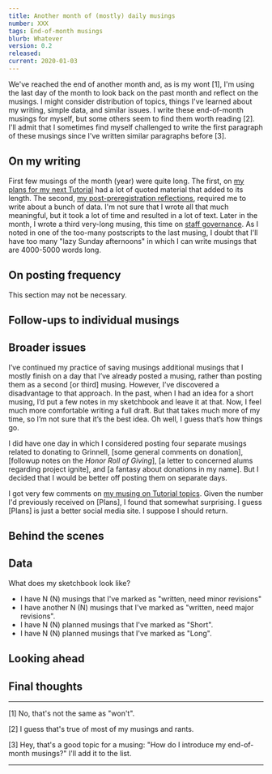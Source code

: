 ```yaml
---
title: Another month of (mostly) daily musings
number: XXX
tags: End-of-month musings
blurb: Whatever
version: 0.2
released: 
current: 2020-01-03
---
```

We've reached the end of another month and, as is my wont [1], I'm
using the last day of the month to look back on the past month and
reflect on the musings.  I might consider distribution of topics,
things I've learned about my writing, simple data, and similar
issues.  I write these end-of-month musings for myself, but some
others seem to find them worth reading [2].  I'll admit that I
sometimes find myself challenged to write the first paragraph of
these musings since I've written similar paragraphs before [3].

On my writing
-------------

First few musings of the month (year) were quite long.  The first,
on [my plans for my next Tutorial](next-tutorial-2020-01-01) had a
lot of quoted material that added to its length.  The second, [my
post-preregistration reflections](post-prereg-2020S), required me
to write about a bunch of data.  I'm not sure that I wrote all that
much meaningful, but it took a lot of time and resulted in a lot
of text.  Later in the month, I wrote a third very-long musing,
this time on [staff governance](governance-tenure-2020-01-19).  As
I noted in one of the too-many postscripts to the last musing,
I doubt that I'll have too many "lazy Sunday afternoons" in which
I can write musings that are 4000-5000 words long.

On posting frequency
--------------------

This section may not be necessary.

Follow-ups to individual musings
--------------------------------

Broader issues 
--------------

I’ve continued my practice of saving musings additional musings
that I mostly finish on a day that I’ve already posted a musing,
rather than posting them as a second [or third] musing.  However,
I’ve discovered a disadvantage to that approach. In the past, when
I had an idea for a short musing, I’d put a few notes in my sketchbook
and leave it at that.  Now, I feel much more comfortable writing a
full draft.  But that takes much more of my time, so I’m not sure
that it’s the best idea. Oh well, I guess that’s how things go.

I did have one day in which I considered posting four separate
musings related to donating to Grinnell, [some general comments on
donation], [followup notes on the _Honor Roll of Giving_], [a letter
to concerned alums regarding project ignite], and [a fantasy about
donations in my name].  But I decided that I would be better off
posting them on separate days.

I got very few comments on [my musing on Tutorial
topics](next-tutorial-2020-01-01).  Given the number I'd previously
received on [Plans], I found that somewhat surprising.  I guess
[Plans] is just a better social media site. I suppose I should return.

Behind the scenes
-----------------

Data
----

What does my sketchbook look like?

* I have N (N) musings that I've marked as "written, need minor revisions"
* I have another N (N) musings that I've marked as "written, need major
  revisions".  
* I have N (N) planned musings that I've marked as "Short".  
* I have N (N) planned musings that I've marked as "Long".  

Looking ahead
-------------

Final thoughts
--------------

---

[1] No, that's not the same as "won't".

[2] I guess that's true of most of my musings and rants.

[3] Hey, that's a good topic for a musing: "How do I introduce my end-of-month
musings?"  I'll add it to the list.

---
